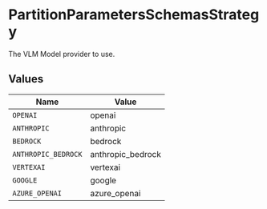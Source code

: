 # PartitionParametersSchemasStrategy

The VLM Model provider to use.


## Values

| Name                | Value               |
| ------------------- | ------------------- |
| `OPENAI`            | openai              |
| `ANTHROPIC`         | anthropic           |
| `BEDROCK`           | bedrock             |
| `ANTHROPIC_BEDROCK` | anthropic_bedrock   |
| `VERTEXAI`          | vertexai            |
| `GOOGLE`            | google              |
| `AZURE_OPENAI`      | azure_openai        |